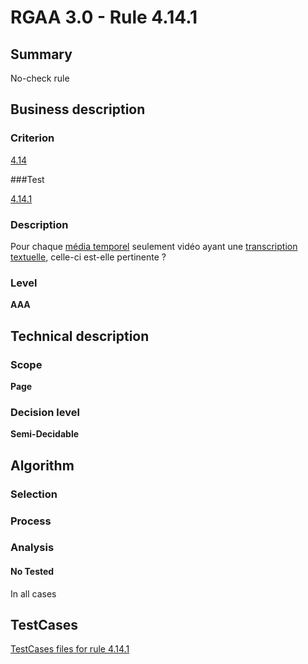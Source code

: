 # RGAA 3.0 -  Rule 4.14.1

## Summary

No-check rule

## Business description

### Criterion

[4.14](http://disic.github.io/rgaa_referentiel_en/RGAA3.0_Criteria_English_version_v1.html#crit-4-14)

###Test

[4.14.1](http://disic.github.io/rgaa_referentiel_en/RGAA3.0_Criteria_English_version_v1.html#test-4-14-1)

### Description

Pour chaque <a href="http://references.modernisation.gouv.fr/referentiel-technique-0#mMediaTemp">m&eacute;dia temporel</a> seulement vid&eacute;o ayant une <a href="http://references.modernisation.gouv.fr/referentiel-technique-0#mTranscriptTextuel">transcription textuelle</a>, celle-ci est-elle pertinente ?

### Level

**AAA**

## Technical description

### Scope

**Page**

### Decision level

**Semi-Decidable**

## Algorithm

### Selection

### Process

### Analysis

#### No Tested 

In all cases



##  TestCases 

[TestCases files for rule 4.14.1](https://github.com/Asqatasun/Asqatasun/tree/master/rules/rules-rgaa3.0/src/test/resources/testcases/rgaa30/Rgaa30Rule041401/) 


